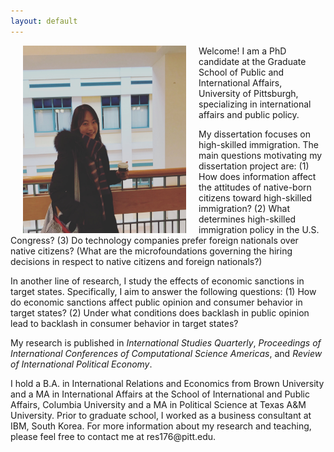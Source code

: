```yaml
---
layout: default
---
```


<img align="left" src="files/rena.jpg" hspace="20"  width="261" height="300" >

<p>Welcome! I am a PhD candidate at the Graduate School of Public and International Affairs, University of Pittsburgh, specializing in international affairs and public policy.</p>  
  
<p>My dissertation focuses on high-skilled immigration. The main questions motivating my dissertation project are: (1) How does information affect the attitudes of native-born citizens toward high-skilled immigration? (2) What determines high-skilled immigration policy in the U.S. Congress? (3) Do technology companies prefer foreign nationals over native citizens? (What are the  microfoundations governing the hiring decisions in respect to native citizens and foreign nationals?)</p> 

<p>In another line of research, I study the effects of economic sanctions in target states. Specifically, I aim to answer the following questions: (1) How do economic sanctions affect public opinion and consumer behavior in target states? (2) Under what conditions does backlash in public opinion lead to backlash in consumer behavior in target states?</p>

<p>My research is published in <i>International Studies Quarterly</i>, <i>Proceedings of International Conferences of Computational Science Americas</i>, and <i>Review of International Political Economy</i>.</p>  

<p>I hold a B.A. in International Relations and Economics from Brown University and a MA in International Affairs at the School of International and Public Affairs, Columbia University and a MA in Political Science at Texas A&M University. Prior to graduate school, I worked as a business consultant at IBM, South Korea. For more information about my research and teaching, please feel free to contact me at res176@pitt.edu.</p>  

